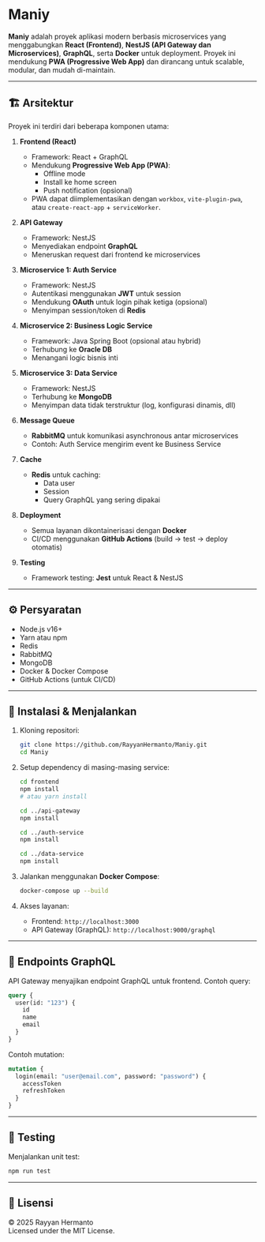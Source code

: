 # Maniy

**Maniy** adalah proyek aplikasi modern berbasis microservices yang menggabungkan **React (Frontend)**, **NestJS (API Gateway dan Microservices)**, **GraphQL**, serta **Docker** untuk deployment. Proyek ini mendukung **PWA (Progressive Web App)** dan dirancang untuk scalable, modular, dan mudah di-maintain.

---

## 🏗️ Arsitektur

Proyek ini terdiri dari beberapa komponen utama:

1. **Frontend (React)**
   - Framework: React + GraphQL
   - Mendukung **Progressive Web App (PWA)**:
     - Offline mode
     - Install ke home screen
     - Push notification (opsional)
   - PWA dapat diimplementasikan dengan `workbox`, `vite-plugin-pwa`, atau `create-react-app` + `serviceWorker`.

2. **API Gateway**
   - Framework: NestJS
   - Menyediakan endpoint **GraphQL**
   - Meneruskan request dari frontend ke microservices

3. **Microservice 1: Auth Service**
   - Framework: NestJS
   - Autentikasi menggunakan **JWT** untuk session
   - Mendukung **OAuth** untuk login pihak ketiga (opsional)
   - Menyimpan session/token di **Redis**

4. **Microservice 2: Business Logic Service**
   - Framework: Java Spring Boot (opsional atau hybrid)
   - Terhubung ke **Oracle DB**
   - Menangani logic bisnis inti

5. **Microservice 3: Data Service**
   - Framework: NestJS
   - Terhubung ke **MongoDB**
   - Menyimpan data tidak terstruktur (log, konfigurasi dinamis, dll)

6. **Message Queue**
   - **RabbitMQ** untuk komunikasi asynchronous antar microservices
   - Contoh: Auth Service mengirim event ke Business Service

7. **Cache**
   - **Redis** untuk caching:
     - Data user
     - Session
     - Query GraphQL yang sering dipakai

8. **Deployment**
   - Semua layanan dikontainerisasi dengan **Docker**
   - CI/CD menggunakan **GitHub Actions** (build → test → deploy otomatis)

9. **Testing**
   - Framework testing: **Jest** untuk React & NestJS

---

## ⚙️ Persyaratan

- Node.js v16+
- Yarn atau npm
- Redis
- RabbitMQ
- MongoDB
- Docker & Docker Compose
- GitHub Actions (untuk CI/CD)

---

## 🚀 Instalasi & Menjalankan

1. Kloning repositori:

   ```bash
   git clone https://github.com/RayyanHermanto/Maniy.git
   cd Maniy
   ```

2. Setup dependency di masing-masing service:

   ```bash
   cd frontend
   npm install
   # atau yarn install

   cd ../api-gateway
   npm install

   cd ../auth-service
   npm install

   cd ../data-service
   npm install
   ```

3. Jalankan menggunakan **Docker Compose**:

   ```bash
   docker-compose up --build
   ```

4. Akses layanan:
   - Frontend: `http://localhost:3000`
   - API Gateway (GraphQL): `http://localhost:9000/graphql`

---

## 📡 Endpoints GraphQL

API Gateway menyajikan endpoint GraphQL untuk frontend. Contoh query:

```graphql
query {
  user(id: "123") {
    id
    name
    email
  }
}
```

Contoh mutation:

```graphql
mutation {
  login(email: "user@email.com", password: "password") {
    accessToken
    refreshToken
  }
}
```

---

## 🧪 Testing

Menjalankan unit test:

```bash
npm run test
```

---


## 📄 Lisensi

© 2025 Rayyan Hermanto  
Licensed under the MIT License.
